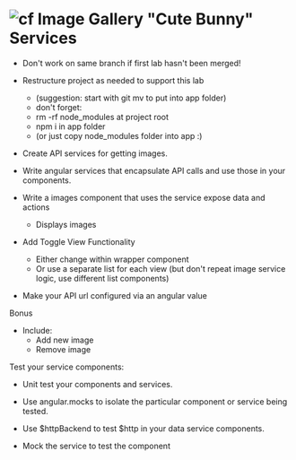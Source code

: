 ![cf](http://i.imgur.com/7v5ASc8.png) Image Gallery "Cute Bunny" Services
===

* Don't work on same branch if first lab hasn't been merged!

* Restructure project as needed to support this lab
  * (suggestion: start with git mv to put into app folder)
  * don't forget:
   * rm -rf node_modules at project root
   * npm i in app folder
   * (or just copy node_modules folder into app :)

* Create API services for getting images.

* Write angular services that encapsulate API calls and use those in your components.

* Write a images component that uses the service expose data and actions
  * Displays images

* Add Toggle View Functionality
  * Either change within wrapper component
  * Or use a separate list for each view (but don't repeat image service logic, use different
  list components)

* Make your API url configured via an angular value

Bonus

* Include:
   * Add new image
   * Remove image

Test your service components:

* Unit test your components and services.

* Use angular.mocks to isolate the particular component or service being tested.

* Use $httpBackend to test $http in your data service components.

* Mock the service to test the component
